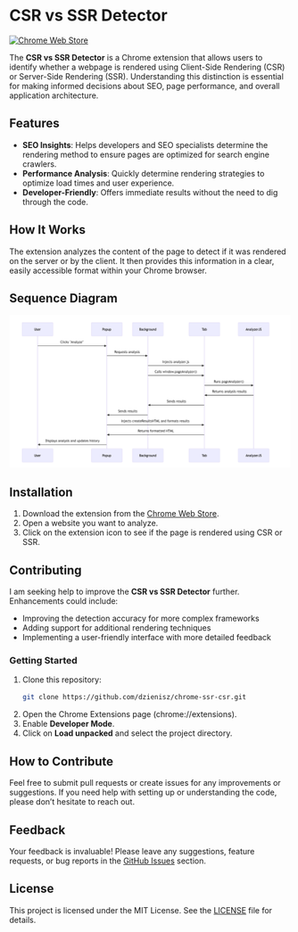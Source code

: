# CSR vs SSR Detector

[![Chrome Web Store](https://img.shields.io/chrome-web-store/v/fhiopdjeekafnhmfbcfoolhejdgjpkgg)](https://chromewebstore.google.com/detail/csr-vs-ssr-detector/fhiopdjeekafnhmfbcfoolhejdgjpkgg)

The **CSR vs SSR Detector** is a Chrome extension that allows users to identify whether a webpage is rendered using Client-Side Rendering (CSR) or Server-Side Rendering (SSR). Understanding this distinction is essential for making informed decisions about SEO, page performance, and overall application architecture.

## Features

- **SEO Insights**: Helps developers and SEO specialists determine the rendering method to ensure pages are optimized for search engine crawlers.
- **Performance Analysis**: Quickly determine rendering strategies to optimize load times and user experience.
- **Developer-Friendly**: Offers immediate results without the need to dig through the code.

## How It Works

The extension analyzes the content of the page to detect if it was rendered on the server or by the client. It then provides this information in a clear, easily accessible format within your Chrome browser.

## Sequence Diagram

![Sequence Diagram](sequence_diagram.png)

## Installation

1. Download the extension from the [Chrome Web Store](https://chromewebstore.google.com/detail/csr-vs-ssr-detector/fhiopdjeekafnhmfbcfoolhejdgjpkgg).
2. Open a website you want to analyze.
3. Click on the extension icon to see if the page is rendered using CSR or SSR.

## Contributing

I am seeking help to improve the **CSR vs SSR Detector** further. Enhancements could include:

- Improving the detection accuracy for more complex frameworks
- Adding support for additional rendering techniques
- Implementing a user-friendly interface with more detailed feedback

### Getting Started

1. Clone this repository:
   ```bash
   git clone https://github.com/dzienisz/chrome-ssr-csr.git
2.	Open the Chrome Extensions page (chrome://extensions).
3. Enable **Developer Mode**.
4. Click on **Load unpacked** and select the project directory.

## How to Contribute

Feel free to submit pull requests or create issues for any improvements or suggestions. If you need help with setting up or understanding the code, please don’t hesitate to reach out.

## Feedback

Your feedback is invaluable! Please leave any suggestions, feature requests, or bug reports in the [GitHub Issues](https://github.com/dzienisz/chrome-ssr-csr/issues) section.

## License

This project is licensed under the MIT License. See the [LICENSE](LICENSE) file for details.
